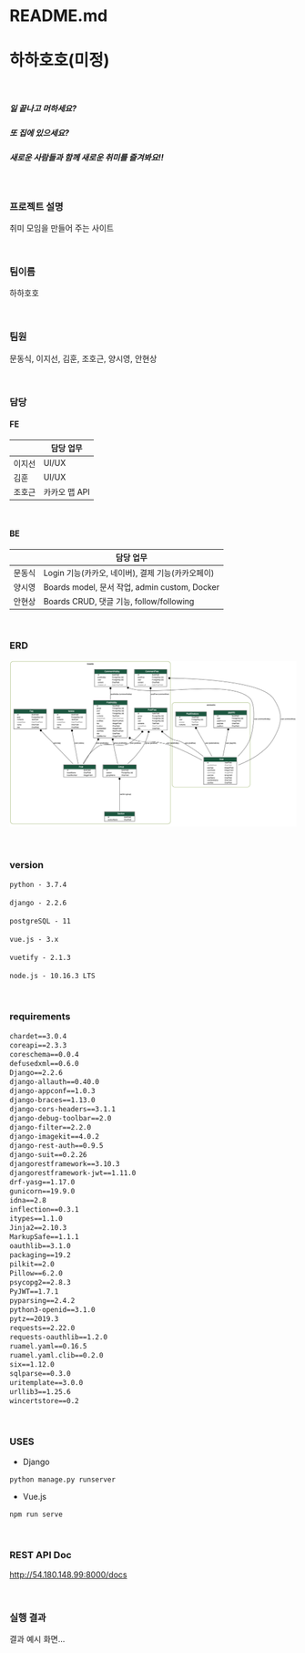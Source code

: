 # README.md



# 하하호호(미정)

<br/>

##### 일 끝나고 머하세요?

##### 또 집에 있으세요?

##### 새로운 사람들과 함께 새로운 취미를 즐겨봐요!!

<br/>



### 프로젝트 설명

취미 모임을 만들어 주는 사이트

<br/>



### 팀이름

하하호호

<br/>



### 팀원

문동식, 이지선, 김훈, 조호근, 양시영, 안현상

<br/>



### 담당

#### FE

|        | 담당 업무     |
| ------ | ------------- |
| 이지선 | UI/UX         |
| 김훈   | UI/UX         |
| 조호근 | 카카오 맵 API |

<br/>

#### BE

|        | 담당 업무                                         |
| ------ | ------------------------------------------------- |
| 문동식 | Login 기능(카카오, 네이버), 결제 기능(카카오페이) |
| 양시영 | Boards model, 문서 작업, admin custom, Docker     |
| 안현상 | Boards CRUD, 댓글 기능, follow/following          |

<br/>

#### 



### ERD

![erd](/hobby_back/my_project_visualized.png)

<br/>

#### 

### version

```
python - 3.7.4

django - 2.2.6

postgreSQL - 11

vue.js - 3.x

vuetify - 2.1.3

node.js - 10.16.3 LTS
```

<br/>

#### 



### requirements

```
chardet==3.0.4
coreapi==2.3.3
coreschema==0.0.4
defusedxml==0.6.0
Django==2.2.6
django-allauth==0.40.0
django-appconf==1.0.3
django-braces==1.13.0
django-cors-headers==3.1.1
django-debug-toolbar==2.0
django-filter==2.2.0
django-imagekit==4.0.2
django-rest-auth==0.9.5
django-suit==0.2.26
djangorestframework==3.10.3
djangorestframework-jwt==1.11.0
drf-yasg==1.17.0
gunicorn==19.9.0
idna==2.8
inflection==0.3.1
itypes==1.1.0
Jinja2==2.10.3
MarkupSafe==1.1.1
oauthlib==3.1.0
packaging==19.2
pilkit==2.0
Pillow==6.2.0
psycopg2==2.8.3
PyJWT==1.7.1
pyparsing==2.4.2
python3-openid==3.1.0
pytz==2019.3
requests==2.22.0
requests-oauthlib==1.2.0
ruamel.yaml==0.16.5
ruamel.yaml.clib==0.2.0
six==1.12.0
sqlparse==0.3.0
uritemplate==3.0.0
urllib3==1.25.6
wincertstore==0.2
```

<br/>

#### 



### USES

- Django

```
python manage.py runserver
```

- Vue.js

```
npm run serve
```

<br/>

#### 

### REST API Doc

http://54.180.148.99:8000/docs


<br/>



### 실행 결과





결과 예시 화면...